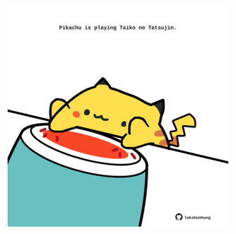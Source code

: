 <!-- built at 29/03/2025, 02:25:44 UTC -->
<p align="center">
  <img width="500" height="500" src="./ReadmeImage.svg">
</p>
